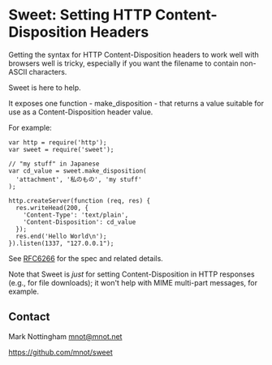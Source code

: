 
# Sweet: Setting HTTP Content-Disposition Headers

Getting the syntax for HTTP Content-Disposition headers to work well with browsers well is tricky, especially if you want the filename to contain non-ASCII characters. 

Sweet is here to help. 

It exposes one function - make\_disposition - that returns a value
suitable for use as a Content-Disposition header value.

For example:

```
var http = require('http');
var sweet = require('sweet');

// "my stuff" in Japanese
var cd_value = sweet.make_disposition(
  'attachment', '私のもの', 'my stuff'
);

http.createServer(function (req, res) {
  res.writeHead(200, {
    'Content-Type': 'text/plain',
    'Content-Disposition': cd_value
  });
  res.end('Hello World\n');
}).listen(1337, "127.0.0.1");
```

See [RFC6266](http://tools.ietf.org/html/rfc6266) for the spec and related details.

Note that Sweet is *just* for setting Content-Disposition in HTTP responses (e.g., for file downloads); it won't help with MIME multi-part messages, for example.


## Contact

Mark Nottingham <mnot@mnot.net>

https://github.com/mnot/sweet
